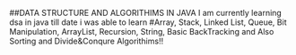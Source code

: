 ##DATA STRUCTURE AND ALGORITHIMS IN JAVA
I am currently learning dsa in java till date i was able to learn 
#Array, Stack, Linked List, Queue, Bit Manipulation, ArrayList, Recursion, String, Basic BackTracking and Also Sorting and Divide&Conqure Algorithims!!


